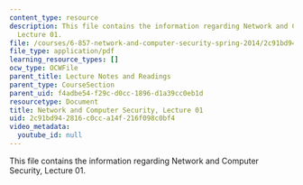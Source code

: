 ```yaml
---
content_type: resource
description: This file contains the information regarding Network and Computer Security,
  Lecture 01.
file: /courses/6-857-network-and-computer-security-spring-2014/2c91bd942816c0cca14f216f098c0bf4_MIT6_857S14_Lec01.pdf
file_type: application/pdf
learning_resource_types: []
ocw_type: OCWFile
parent_title: Lecture Notes and Readings
parent_type: CourseSection
parent_uid: f4adbe54-f29c-d0cc-1896-d1a39cc0eb1d
resourcetype: Document
title: Network and Computer Security, Lecture 01
uid: 2c91bd94-2816-c0cc-a14f-216f098c0bf4
video_metadata:
  youtube_id: null
---
```

This file contains the information regarding Network and Computer Security, Lecture 01.

